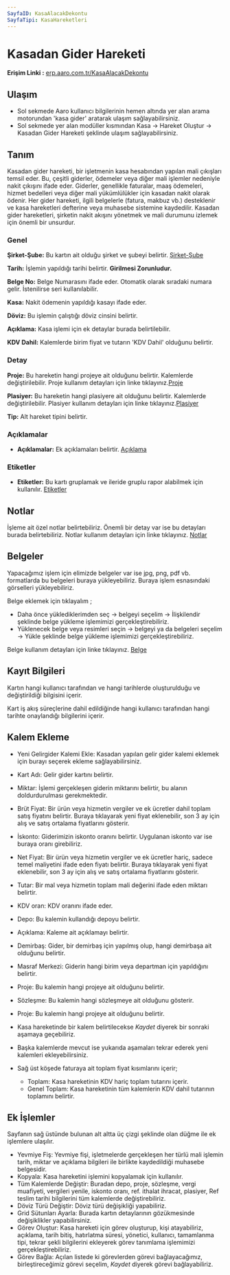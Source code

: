 ```yaml
---
SayfaID: KasaAlacakDekontu
SayfaTipi: KasaHareketleri
---
```


# Kasadan Gider Hareketi 

**Erişim Linki :** [erp.aaro.com.tr/KasaAlacakDekontu](erp.aaro.com.tr/KasaAlacakDekontu)

## Ulaşım 

- Sol sekmede Aaro kullanıcı bilgilerinin hemen altında yer alan arama motorundan 'kasa gider' aratarak ulaşım sağlayabilirsiniz.
- Sol sekmede yer alan modüller kısmından Kasa -> Hareket Oluştur -> Kasadan Gider Hareketi şeklinde ulaşım sağlayabilirsiniz.

## Tanım

Kasadan gider hareketi, bir işletmenin kasa hesabından yapılan mali çıkışları temsil eder. 
Bu, çeşitli giderler, ödemeler veya diğer mali işlemler nedeniyle nakit çıkışını ifade eder.
Giderler, genellikle faturalar, maaş ödemeleri, hizmet bedelleri veya diğer mali yükümlülükler için kasadan nakit olarak ödenir.
Her gider hareketi, ilgili belgelerle (fatura, makbuz vb.) desteklenir ve kasa hareketleri defterine veya muhasebe sistemine kaydedilir.
Kasadan gider hareketleri, şirketin nakit akışını yönetmek ve mali durumunu izlemek için önemli bir unsurdur.

### Genel 

**Şirket-Şube:** Bu kartın ait olduğu şirket ve şubeyi belirtir. [Şirket-Şube](../TemelOzellikler/SirketSubeHareket.md)

**Tarih:** İşlemin yapıldığı tarihi belirtir. **Girilmesi Zorunludur.**

**Belge No:** Belge Numarasını ifade eder. Otomatik olarak sıradaki numara gelir. İstenilirse seri kullanılabilir.

**Kasa:** Nakit ödemenin yapıldığı kasayı ifade eder.

**Döviz:** Bu işlemin çalıştığı döviz cinsini belirtir.

**Açıklama:** Kasa işlemi için ek detaylar burada belirtilebilir. 

**KDV Dahil:** Kalemlerde birim fiyat ve tutarın 'KDV Dahil' olduğunu belirtir.

### Detay

**Proje:** Bu hareketin hangi projeye ait olduğunu belirtir. Kalemlerde değiştirilebilir. Proje kullanım detayları için linke tıklayınız.[Proje](../TemelOzellikler/Proje.md)

**Plasiyer:** Bu hareketin hangi plasiyere ait olduğunu belirtir. Kalemlerde değiştirilebilir. Plasiyer kullanım detayları için linke tıklayınız.[Plasiyer](../TemelOzellikler/Plasiyer.md)

**Tip:** Alt hareket tipini belirtir.

### Açıklamalar

- **Açıklamalar:** Ek açıklamaları belirtir. [Açıklama](../TemelOzellikler/Aciklama.md)

### Etiketler

- **Etiketler:** Bu kartı gruplamak ve ileride gruplu rapor alabilmek için kullanılır. [Etiketler](../TemelOzellikler/Etiketler.md)

## Notlar 

İşleme ait özel notlar belirtebiliriz. 
Önemli bir detay var ise bu detayları burada belirtebiliriz.
Notlar kullanım detayları için linke tıklayınız. [Notlar](../TemelOzellikler/Notlar.md)

## Belgeler

Yapacağımız işlem için elimizde belgeler var ise jpg, png, pdf vb. formatlarda bu belgeleri buraya yükleyebiliriz.
Buraya işlem esnasındaki görselleri yükleyebiliriz.

Belge eklemek için tıklayalım ;

- Daha önce yüklediklerimden seç -> belgeyi seçelim -> İlişkilendir şeklinde belge yükleme işlemimizi gerçekleştirebiliriz.
- Yüklenecek belge veya resimleri seçin -> belgeyi ya da belgeleri seçelim -> Yükle şeklinde belge yükleme işlemimizi gerçekleştirebiliriz.

Belge kullanım detayları için linke tıklayınız. [Belge](../TemelOzellikler/Belgeler.md)

## Kayıt Bilgileri

Kartın hangi kullanıcı tarafından ve hangi tarihlerde oluşturulduğu ve değiştirildiği bilgisini içerir.

Kart iş akış süreçlerine dahil edildiğinde hangi kullanıcı tarafından hangi tarihte onaylandığı bilgilerini içerir. 

## Kalem Ekleme

- Yeni Gelirgider Kalemi Ekle: Kasadan yapılan gelir gider kalemi eklemek için burayı seçerek ekleme sağlayabilirsiniz.

- Kart Adı: Gelir gider kartını belirtir.
- Miktar: İşlemi gerçekleşen giderin miktarını belirtir, bu alanın doldurdurulması gerekmektedir.
- Brüt Fiyat: Bir ürün veya hizmetin vergiler ve ek ücretler dahil toplam satış fiyatını belirtir. 
	Buraya tıklayarak yeni fiyat eklenebilir, son 3 ay için alış ve satış ortalama fiyatlarını gösterir.
- İskonto: Giderimizin iskonto oranını belirtir. Uygulanan iskonto var ise buraya oranı girebiliriz.
- Net Fiyat: Bir ürün veya hizmetin vergiler ve ek ücretler hariç, sadece temel maliyetini ifade eden fiyatı belirtir. 
	Buraya tıklayarak yeni fiyat eklenebilir, son 3 ay için alış ve satış ortalama fiyatlarını gösterir.
- Tutar: Bir mal veya hizmetin toplam mali değerini ifade eden miktarı belirtir. 
- KDV oran: KDV oranını ifade eder.
- Depo: Bu kalemin kullandığı depoyu belirtir.
- Açıklama: Kaleme ait açıklamayı belirtir.
- Demirbaş: Gider, bir demirbaş için yapılmış olup, hangi demirbaşa ait olduğunu belirtir.
- Masraf Merkezi: Giderin hangi birim veya departman için yapıldığını belirtir.
- Proje: Bu kalemin hangi projeye ait olduğunu belirtir.
- Sözleşme: Bu kalemin hangi sözleşmeye ait olduğunu gösterir.
- Proje: Bu kalemin hangi projeye ait olduğunu belirtir.

- Kasa hareketinde bir kalem belirtilecekse *Kaydet* diyerek bir sonraki aşamaya geçebiliriz.
- Başka kalemlerde mevcut ise yukarıda aşamaları tekrar ederek yeni kalemleri ekleyebilirsiniz.

- Sağ üst köşede faturaya ait toplam fiyat kısımlarını içerir;
	- Toplam: Kasa hareketinin KDV hariç toplam tutarını içerir.
	- Genel Toplam: Kasa hareketinin tüm kalemlerin KDV dahil tutarının toplamını belirtir.


## Ek İşlemler

 Sayfanın sağ üstünde bulunan alt altta üç çizgi şeklinde olan düğme ile ek işlemlere ulaşılır.
- Yevmiye Fiş: Yevmiye fişi, işletmelerde gerçekleşen her türlü mali işlemin tarih, miktar ve açıklama bilgileri ile birlikte kaydedildiği muhasebe belgesidir.
- Kopyala: Kasa hareketini işlemini kopyalamak için kullanılır.
- Tüm Kalemlerde Değiştir: Buradan depo, proje, sözleşme, vergi muafiyeti, vergileri yenile, iskonto oranı, ref. ithalat ihracat, plasiyer, Ref teslim tarihi bilgilerini tüm kalemlerde değiştirebiliriz.
- Döviz Türü Değiştir: Döviz türü değişikliği yapabiliriz.
- Grid Sütunları Ayarla: Burada kartın detaylarının gözükmesinde değişiklikler yapabilirsiniz.
- Görev Oluştur: Kasa hareketi için görev oluşturup, kişi atayabiliriz, açıklama, tarih bitiş, hatırlatma süresi, yönetici, kullanıcı, tamamlanma tipi, tekrar şekli bilgilerini ekleyerek görev tanımlama işlemimizi gerçekleştirebiliriz.
- Görev Bağla: Açılan listede ki görevlerden görevi bağlayacağımız, birleştireceğimiz görevi seçelim, *Kaydet* diyerek görevi bağlayabiliriz.

